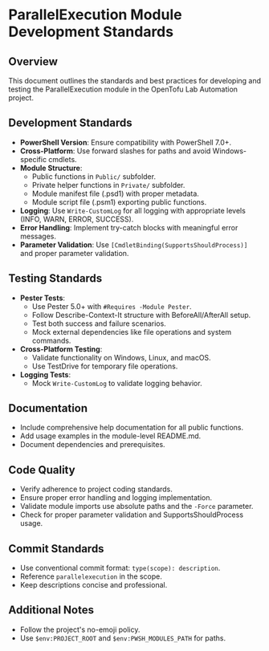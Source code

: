 # ParallelExecution Module Development Standards

## Overview
This document outlines the standards and best practices for developing and testing the ParallelExecution module in the OpenTofu Lab Automation project.

## Development Standards
- **PowerShell Version**: Ensure compatibility with PowerShell 7.0+.
- **Cross-Platform**: Use forward slashes for paths and avoid Windows-specific cmdlets.
- **Module Structure**:
  - Public functions in `Public/` subfolder.
  - Private helper functions in `Private/` subfolder.
  - Module manifest file (.psd1) with proper metadata.
  - Module script file (.psm1) exporting public functions.
- **Logging**: Use `Write-CustomLog` for all logging with appropriate levels (INFO, WARN, ERROR, SUCCESS).
- **Error Handling**: Implement try-catch blocks with meaningful error messages.
- **Parameter Validation**: Use `[CmdletBinding(SupportsShouldProcess)]` and proper parameter validation.

## Testing Standards
- **Pester Tests**:
  - Use Pester 5.0+ with `#Requires -Module Pester`.
  - Follow Describe-Context-It structure with BeforeAll/AfterAll setup.
  - Test both success and failure scenarios.
  - Mock external dependencies like file operations and system commands.
- **Cross-Platform Testing**:
  - Validate functionality on Windows, Linux, and macOS.
  - Use TestDrive for temporary file operations.
- **Logging Tests**:
  - Mock `Write-CustomLog` to validate logging behavior.

## Documentation
- Include comprehensive help documentation for all public functions.
- Add usage examples in the module-level README.md.
- Document dependencies and prerequisites.

## Code Quality
- Verify adherence to project coding standards.
- Ensure proper error handling and logging implementation.
- Validate module imports use absolute paths and the `-Force` parameter.
- Check for proper parameter validation and SupportsShouldProcess usage.

## Commit Standards
- Use conventional commit format: `type(scope): description`.
- Reference `parallelexecution` in the scope.
- Keep descriptions concise and professional.

## Additional Notes
- Follow the project's no-emoji policy.
- Use `$env:PROJECT_ROOT` and `$env:PWSH_MODULES_PATH` for paths.
